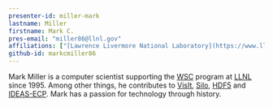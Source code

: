 ```yaml
---
presenter-id: miller-mark
lastname: Miller
firstname: Mark C.
pres-email: "miller86@llnl.gov"
affiliations: ["[Lawrence Livermore National Laboratory](https://www.llnl.gov)"]
github-id: markcmiller86
---
```

Mark Miller is a computer scientist supporting the
[WSC](https://wci.llnl.gov/about-us/weapon-simulation-and-computing)
program at [LLNL](https://www.llnl.gov) since 1995. Among other
things, he contributes to
[VisIt](https://wci.llnl.gov/simulation/computer-codes/visit),
[Silo](https://wci.llnl.gov/simulation/computer-codes/silo),
[HDF5](https://www.hdfgroup.org) and
[IDEAS-ECP](https://ideas-productivity.org/ideas-ecp). Mark has a
passion for technology through history.
